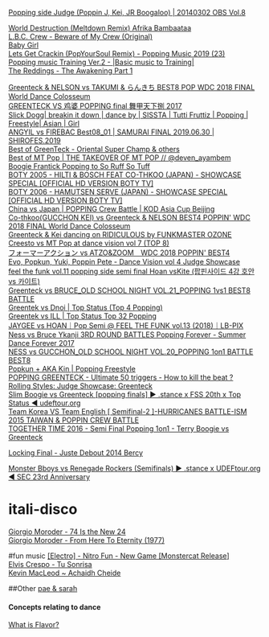 [Popping side Judge (Poppin J, Kei, JR Boogaloo) | 20140302 OBS Vol.8](https://www.youtube.com/watch?v=uPH8v8uMG-I)  

[World Destruction (Meltdown Remix) Afrika Bambaataa](https://www.youtube.com/watch?v=aAvlWIyHxJ4)  
[L.B.C. Crew - Beware of My Crew (Original)](https://www.youtube.com/watch?v=xqOdsYhJskA)  
[Baby Girl](https://www.youtube.com/watch?v=yvM0dHq3Pds)  
[Lets Get Crackin (PopYourSoul Remix) - Popping Music 2019 (23)](https://www.youtube.com/watch?v=SjRwoBAg050)  
[Popping music Training Ver.2 - |Basic music to Training|](https://www.youtube.com/watch?v=U148JATauGA)  
[The Reddings - The Awakening Part 1](https://www.youtube.com/watch?v=eGGFbRqsDrQ)  

[Greenteck & NELSON vs TAKUMI & らんきち BEST8 POP WDC 2018 FINAL World Dance Colosseum](https://www.youtube.com/watch?v=Z3Kq4tAQrkc)  
[GREENTECK VS 鸡婆 POPPING final 舞甲天下捌 2017](https://www.youtube.com/watch?v=qWf5V7glhCA)  
[Slick Dogg| breakin it down | dance by | SISSTA | Tutti Fruttiz | Popping | Freestyle| Asian | Girl](https://www.youtube.com/watch?v=pAONq5yZng4)  
[ANGYIL vs FIREBAC Best08_01 | SAMURAI FINAL 2019.06.30 | SHIROFES.2019](https://www.youtube.com/watch?v=N8irUaOuMZw)  
[Best of GreenTeck - Oriental Super Champ & others](https://www.youtube.com/watch?v=jxNMu4YHQHw)  
[Best of MT Pop | THE TAKEOVER OF MT POP // @deven_ayambem](https://www.youtube.com/watch?v=qmAxxHK_vTc)  
[Boogie Frantick Popping to So Ruff So Tuff](https://www.youtube.com/watch?v=3tN3HJN9Ylc)  
[BOTY 2005 - HILTI & BOSCH FEAT CO-THKOO (JAPAN) - SHOWCASE SPECIAL [OFFICIAL HD VERSION BOTY TV]](https://www.youtube.com/watch?v=gzD50-jYcKk)  
[BOTY 2006 - HAMUTSEN SERVE (JAPAN) - SHOWCASE SPECIAL [OFFICIAL HD VERSION BOTY TV]](https://www.youtube.com/watch?v=mgBoy-4vO3I)  
[China vs Japan | POPPING Crew Battle | KOD Asia Cup Beijing](https://www.youtube.com/watch?v=MrXgrTZ0xlQ)  
[Co-thkoo(GUCCHON KEI) vs Greenteck & NELSON BEST4 POPPIN' WDC 2018 FINAL World Dance Colosseum](https://www.youtube.com/watch?v=NpqTXJqlIY8)  
[Greenteck & Kei dancing on RIDICULOUS by FUNKMASTER OZONE](https://www.youtube.com/watch?v=ymfwe26O-n8)  
[Creesto vs MT Pop at dance vision vol 7 (TOP 8)](https://www.youtube.com/watch?v=asv9pPcxnR4)   
[フォーマーアクション vs ATZO&ZOOM　WDC 2018 POPPIN' BEST4](https://www.youtube.com/watch?v=4jhNYBJGVA0)  
[Evo, Popkun, Yuki, Poppin Pete - Dance Vision vol 4 Judge Showcase](https://www.youtube.com/watch?v=K0V1rjaVbhA)  
[feel the funk vol.11 popping side semi final Hoan vsKite (팝핀사이드 4강 호안 vs 카이트)](https://www.youtube.com/watch?v=5pbjQZrMrGQ)  
[Greenteck vs BRUCE_OLD SCHOOL NIGHT VOL.21_POPPING 1vs1 BEST8 BATTLE](https://www.youtube.com/watch?v=bToC7ajURvE)  
[Greentek vs Dnoi | Top Status (Top 4 Popping)](https://www.youtube.com/watch?v=0DJROtE68FA)  
[Greentek vs ILL | Top Status Top 32 Popping](https://www.youtube.com/watch?v=NEeOTLUXAlM)  
[JAYGEE vs HOAN｜Pop Semi @ FEEL THE FUNK vol.13 (2018)｜LB-PIX](https://www.youtube.com/watch?v=p1vWC9AQwW8)  
[Ness vs Bruce Ykanji 3RD ROUND BATTLES Popping Forever - Summer Dance Forever 2017](https://www.youtube.com/watch?v=3F4yRaLzodE)  
[NESS vs GUCCHON_OLD SCHOOL NIGHT VOL.20_POPPING 1on1 BATTLE BEST8](https://www.youtube.com/watch?v=QVZ7lBk0xGE)  
[Popkun + AKA Kin | Popping Freestyle](https://www.youtube.com/watch?v=HwWdO2jrypk)  
[POPPING GREENTECK - Ultimate 50 triggers - How to kill the beat ?](https://www.youtube.com/watch?v=KHlIELuK-JE)  
[Rolling Styles: Judge Showcase: Greenteck](https://www.youtube.com/watch?v=fAZfScVy9HA)  
[Slim Boogie vs Greenteck [popping finals] ► .stance x FSS 20th x Top Status ◄ udeftour.org](https://www.youtube.com/watch?v=cg9THzuoCZI)  
[Team Korea VS Team English [ Semifinal-2 ]-HURRICANES BATTLE-ISM 2015 TAIWAN & POPPIN CREW BATTLE](https://www.youtube.com/watch?v=wGMYNMGNuSE)  
[TOGETHER TIME 2016 - Semi Final Popping 1on1 - Terry Boogie vs Greenteck](https://www.youtube.com/watch?v=TrTZ_J5kgOU)  

[Locking Final - Juste Debout 2014 Bercy](https://www.youtube.com/watch?v=OTC2Goyxb3U)  

[Monster Bboys vs Renegade Rockers (Semifinals) ► .stance x UDEFtour.org ◄ SEC 23rd Anniversary](https://www.youtube.com/watch?v=k3V5q1nMD6M)  

# itali-disco
[Giorgio Moroder - 74 Is the New 24](https://www.youtube.com/watch?v=7u5c-Qndqio)  
[Giorgio Moroder - From Here To Eternity (1977)](https://www.youtube.com/watch?v=30hr7DyAuAY)  

#fun music
[[Electro] - Nitro Fun - New Game [Monstercat Release]](https://www.youtube.com/watch?v=6y_NJg-xoeE)  
[Elvis Crespo - Tu Sonrisa](https://www.youtube.com/watch?v=3CqNeJLqvL0)  
[Kevin MacLeod ~ Achaidh Cheide](https://www.youtube.com/watch?v=istqadd7x8I)  

##Other
[pae & sarah](https://www.youtube.com/watch?v=QDsDOlfz-QU)  

#### Concepts relating to dance
[What is Flavor?](https://www.youtube.com/watch?v=6hU5auBfN6I)  